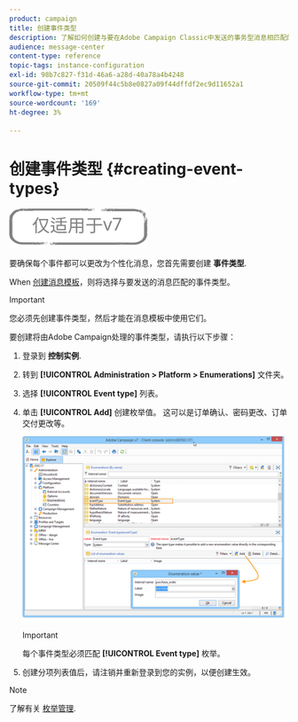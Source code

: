```yaml
---
product: campaign
title: 创建事件类型
description: 了解如何创建与要在Adobe Campaign Classic中发送的事务型消息相匹配的事件类型。
audience: message-center
content-type: reference
topic-tags: instance-configuration
exl-id: 98b7c827-f31d-46a6-a28d-40a78a4b4248
source-git-commit: 20509f44c5b8e0827a09f44dffdf2ec9d11652a1
workflow-type: tm+mt
source-wordcount: '169'
ht-degree: 3%

---
```


# 创建事件类型 {#creating-event-types}

![](../../assets/v7-only.svg)

要确保每个事件都可以更改为个性化消息，您首先需要创建 **事件类型**.

When [创建消息模板](../../message-center/using/creating-the-message-template.md)，则将选择与要发送的消息匹配的事件类型。

>[!IMPORTANT]
>
>您必须先创建事件类型，然后才能在消息模板中使用它们。

要创建将由Adobe Campaign处理的事件类型，请执行以下步骤：

1. 登录到 **控制实例**.

1. 转到 **[!UICONTROL Administration > Platform > Enumerations]** 文件夹。

1. 选择 **[!UICONTROL Event type]** 列表。

1. 单击 **[!UICONTROL Add]** 创建枚举值。 这可以是订单确认、密码更改、订单交付更改等。

   ![](assets/messagecenter_eventtype_enum_001.png)

   >[!IMPORTANT]
   >
   >每个事件类型必须匹配 **[!UICONTROL Event type]** 枚举。

1. 创建分项列表值后，请注销并重新登录到您的实例，以便创建生效。

>[!NOTE]
>
>了解有关 [枚举管理](../../platform/using/managing-enumerations.md).


